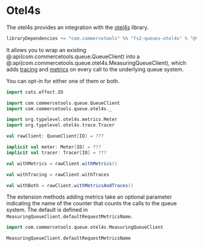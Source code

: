 # Otel4s

The otel4s provides an integration with the [otel4s][otel4s] library.

```scala
libraryDependencies += "com.commercetools" %% "fs2-queues-otel4s" % "@VERSION@"
```

It allows you to wrap an existing @:api(com.commercetools.queue.QueueClient) into a @:api(com.commercetools.queue.otel4s.MeasuringQueueClient), which adds [tracing][otel4s-tracing] and [metrics][otel4s-metrics] on every call to the underlying queue system.

You can opt-in for either one of them or both.

```scala mdoc:compile-only
import cats.effect.IO

import com.commercetools.queue.QueueClient
import com.commercetools.queue.otel4s._

import org.typelevel.otel4s.metrics.Meter
import org.typelevel.otel4s.trace.Tracer

val rawClient: QueueClient[IO] = ???

implicit val meter: Meter[IO] = ???
implicit val tracer: Tracer[IO] = ???

val withMetrics = rawClient.withMetrics()

val withTracing = rawClient.withTraces

val withBoth = rawClient.withMetricsAndTraces()
```

The extension methods adding metrics take an optional parameter indicating the name of the counter that counts the calls to the queue system. The default is defined in `MeasuringQueueClient.defaultRequestMetricsName`.

```scala mdoc
import com.commercetools.queue.otel4s.MeasuringQueueClient

MeasuringQueueClient.defaultRequestMetricsName
```

[otel4s]: https://typelevel.org/otel4s/
[otel4s-tracing]: https://typelevel.org/otel4s/instrumentation/tracing.html
[otel4s-metrics]: https://typelevel.org/otel4s/instrumentation/metrics.html
